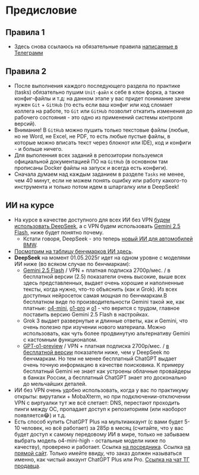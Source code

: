 # Предисловие

## Правила 1

- Здесь снова ссылаюсь на обязательные правила [написанные в Телеграмм](https://t.me/c/2168307578/686/688)

## Правила 2

- После выполнения каждого последующего раздела по практике (tasks) обязательно пушим `Unit-файл` к себе в клон форка, а также конфиг-файлы и т.д: на данном этапе у вас придет понимание зачем нужен `Git` + `GitHub` (то есть если ваш конфиг или код сломает коллега на работе, то `Git` или `GitHub` позволит откатить изменения до рабочего состояния - это одно из применений системы контроля версий).
- Внимание! В `GitHub` можно пушить только текстовые файлы (любые, но не Word, не Excel, не PDF, то есть любые пустые файлы, в которые можно вписать текст через блокнот или IDE), код и конфиги - и больше ничего.
- Для выполенния всех заданий в репозитории пользуемся официальной документацией ПО на `GitHub` (в основном там прописаны Docker файлы на запуск и всегда есть конфиги).
- Сначала думаем над каждым заданием в разделе `Tasks` не менее, чем 40 минут, если не можем понять ошибку или работу какого-то инструмента и только потом идем в шпаргалку или в DeepSeek!

## ИИ на курсе

- На курсе в качестве доступного для всех ИИ без VPN [будем использовать DeepSeek](https://chat.deepseek.com/), а с VPN будем использовать [Gemini 2.5 Flash](https://gemini.google.com/), ниже будет понятно почему.
   - Кстати говоря, DeepSeek - это теперь [новый ИИ для автомобилей BMW](https://www.ixbt.com/news/2025/04/27/stalo-izvestno-kak-budet-rabotat-deepseek-v-bmw.html).
- [Посмотрим на таблицу бенчмарков ИИ здесь](https://llm-stats.com/).
- **DeepSeek** на момент 01.05.2025г идет на одном уровне с моделями ИИ ниже (во всяком случае по бенчмаркам):
   - [Gemini 2.5 Flash](https://llm-stats.com/models/gemini-2.5-flash) / VPN + платная подписка 2700р/мес. / в бесплатной версии (2.5) показатели очень высокие, выше всех здесь представленных, выдает очень хорошие и наполненные тексты, когда нужно, что-то объяснить (как и Grok). Из всех доступных нейросеток самая мощная по бенчмаркам.В бесплатном виде по производительности Gemini такой же, как платные: [o4-mini](https://llm-stats.com/models/o4-mini), [o1-pro](https://llm-stats.com/models/o1-pro) и [o1](https://llm-stats.com/models/o1-2024-12-17) - что верится с трудом, главное поставить версию Gemini 2.5 Flash в настройках.
   - Grok 3 выдает развернутые и длинные ответы, как и Gemini, что очень полезно при изучении нового материала. Можно использовать, как чуть более продвинутую альтернативу Gemini с кастомным функционалом.
   - [GPT-o1-preview](https://llm-stats.com/models/o1-preview) / VPN + платная подписка 2700р/мес. / [в бесплатной версии](https://llm-stats.com/models/gpt-4o-mini-2024-07-18) показатели ниже, чем у DeepSeek по бенчмаркам. Но тем не менее бесплатный ChatGPT выдает очень точную информацию в качестве поисковика. К примеру бесплатный Gemini не знает как устроены облачные провайдеры в банках России, а бесплатный ChatGPT знает это досконально до мельчайших деталей. 
- ИИ без VPN очень удобно использовать, когда у вас по практикуму открыты: вируталки + MobaXterm, но при подключении-отключении VPN с виртуалки тут же всё слетает: DNS, перестают проходить пинги между ОС, пропадает доступ к репозиториям (или наоборот появляется😂) и т.д.
- Есть способ купить ChatGPT Plus на мультиаккаунт (с вами будет 5-10 человек, но всё работает) за 285р в месяц (считайте, что у вас будет доступ к самому передовому ИИ в мире, только не забываем выбрать модель o4-mini-high - остальные модели ниже по качеству), проверено и работает. Ссылка [на посредника](https://ggsel.net/). Ссылка [на прямой сайт](https://pokupay.net/). Только имейте ввиду, что заказ должен называться именно, как чистый аккаунт ChatGPT Plus или Pro. [Ссылка на чат ТГ продавца](https://t.me/PokupaySupport).
